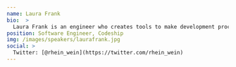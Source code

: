 ```yaml
---
name: Laura Frank
bio:  >
  Laura Frank is an engineer who creates tools to make development processes simpler. She started coding after receiving a hand-me-down DOS system and has been lost in the code mines ever since. She is currently a software engineer at Codeship.
position: Software Engineer, Codeship
img: /images/speakers/laurafrank.jpg
social: >
  Twitter: [@rhein_wein](https://twitter.com/rhein_wein)
---
```

